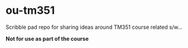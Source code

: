 ou-tm351
========

Scribble pad repo for sharing ideas around TM351 course related s/w...

__Not for use as part of the course__